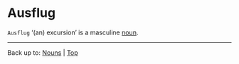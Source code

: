 # Ausflug

`Ausflug` ‘(an) excursion’ is a masculine [noun](../../index.md).

----

Back up to: [Nouns](../../index.md) | [Top](../../../index.md)
